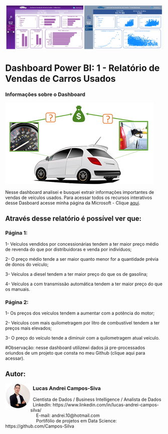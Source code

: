 ![Alt ou título da imagem](https://github.com/Campos-Silva/dashboard_power_bi_relatorios_vendas_de_carros_usados_/blob/main/1_2_juntos.jpg)


# Dashboard Power BI: 1 - Relatório de Vendas de Carros Usados

### Informações sobre o Dashboard

![Alt ou título da imagem](https://raw.githubusercontent.com/Campos-Silva/Projeto_1_Precificacao_de_Veiculos_Usados/main/carro_variaveis_e.png)

Nesse dashboard analisei e busquei extrair informações importantes de vendas de veículos usados. Para acessar todos os recursos interativos desse Dasboard acesse minha página da Microsoft - Clique [aqui](https://app.powerbi.com/groups/me/reports/204c01b4-3af1-4222-aeed-c54649a8d966/ReportSection).

## Através desse relatório é possível ver que:

### Página 1:


1-	Veículos vendidos por concessionárias tendem a ter maior preço médio de revenda do que por distribuidoras e venda por indivíduos;

2-	O preço médio tende a ser maior quanto menor for a quantidade prévia de donos do veículo;

3-	Veículos a diesel tendem a ter maior preço do que os de gasolina;

4-	Veículos a com transmissão automática tendem a ter maior preço do que os manuais.


### Página 2:


1-	Os preços dos veículos tendem a aumentar com a potência do motor;

2-	Veículos com mais quilometragem por litro de combustível tendem a ter preços mais elevados;

3-	O preço do veículo tende a diminuir com a quilometragem atual  veículo.

#Observação: nesse dashboard utilizewi dados já pre-processados oriundos de um projeto que consta no meu Github (clique aqui para acessar). 







## Autor:

<img  src="https://raw.githubusercontent.com/Campos-Silva/Campos-Silva/main/perfil_lucas_andrei_campos_silva.png" width="80" alt="cognitiveclass.ai logo" align="left" /> 

### &nbsp;&nbsp;Lucas Andrei Campos-Siva

<p>
&nbsp;&nbsp;Cientista de Dados / Business Intelligence / Analista de Dados<br/>
&nbsp;&nbsp;LinkedIn: https://www.linkedin.com/in/lucas-andrei-campos-silva/<br/>
&nbsp;&nbsp;&nbsp;&nbsp;&nbsp;&nbsp;&nbsp;&nbsp;&nbsp;&nbsp;&nbsp;&nbsp;&nbsp;&nbsp;&nbsp;&nbsp;&nbsp;&nbsp;&nbsp;&nbsp;&nbsp;&nbsp;&nbsp;&nbsp;&nbsp;E-mail: andrei.10@hotmail.com<br/>
&nbsp;&nbsp;&nbsp;&nbsp;&nbsp;&nbsp;&nbsp;&nbsp;&nbsp;&nbsp;&nbsp;&nbsp;&nbsp;&nbsp;&nbsp;&nbsp;&nbsp;&nbsp;&nbsp;&nbsp;&nbsp;&nbsp;&nbsp;&nbsp;&nbsp;Portifólio de projetos em Data Science: https://github.com/Campos-Silva
</p>


